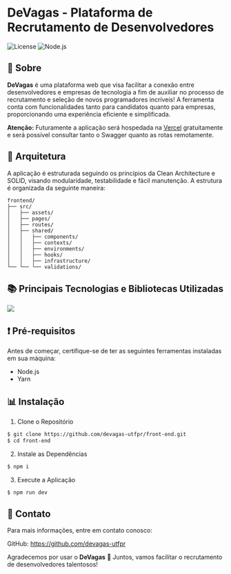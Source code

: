 # DeVagas - Plataforma de Recrutamento de Desenvolvedores

![License](https://img.shields.io/badge/license-MIT-green)
![Node.js](https://img.shields.io/badge/node.js-v20.12.1-blue)

## 📝 Sobre

**DeVagas** é uma plataforma web que visa facilitar a conexão entre desenvolvedores e empresas de tecnologia a fim de auxiliar no processo de recrutamento e seleção de novos programadores incríveis! A ferramenta conta com funcionalidades tanto para candidatos quanto para empresas, proporcionando uma experiência eficiente e simplificada.

**Atenção:** Futuramente a aplicação será hospedada na [Vercel](https://vercel.com/) gratuitamente e será possível consultar tanto o Swagger quanto as rotas remotamente.

## 🧱 Arquitetura

A aplicação é estruturada seguindo os princípios da Clean Architecture e SOLID, visando modularidade, testabilidade e fácil manutenção. A estrutura é organizada da seguinte maneira:

```plaintext
frontend/
├── src/
│   ├── assets/
│   ├── pages/
│   ├── routes/
│   ├── shared/
│   │   ├── components/
│   │   ├── contexts/
│   │   ├── environments/
│   │   ├── hooks/
│   │   ├── infrastructure/
└── └── └── validations/
```

## 📚 Principais Tecnologias e Bibliotecas Utilizadas

<img src="https://skillicons.dev/icons?i=react,tailwind,mui,vite" />

## ❗ Pré-requisitos

Antes de começar, certifique-se de ter as seguintes ferramentas instaladas em sua máquina:

- Node.js
- Yarn

## 📊 Instalação

1. Clone o Repositório

```bash
$ git clone https://github.com/devagas-utfpr/front-end.git
$ cd front-end
```

2. Instale as Dependências

```bash
$ npm i
```

3. Execute a Aplicação

```bash
$ npm run dev
```

## 📩 Contato

Para mais informações, entre em contato conosco:

GitHub: https://github.com/devagas-utfpr

Agradecemos por usar o **DeVagas** 💙 Juntos, vamos facilitar o recrutamento de desenvolvedores talentosos!